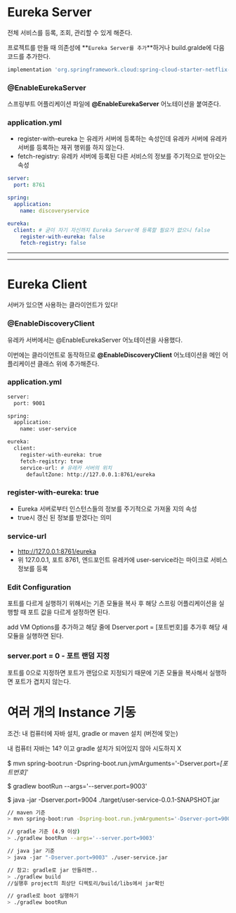 

# Eureka Server

전체 서비스를 등록, 조회, 관리할 수 있게 해준다.

프로젝트를 만들 때 의존성에 **`Eureka Server를 추가`**하거나 build.gralde에 다음 코드를 추가한다.

```bash
implementation 'org.springframework.cloud:spring-cloud-starter-netflix-eureka-server'
```

### @EnableEurekaServer

스프링부트 어플리케이션 파일에 **@EnableEurekaServer** 어노테이션을 붙여준다.

### application.yml

- register-with-eureka 는 유레카 서버에 등록하는 속성인데 유레카 서버에 유레카 서버를 등록하는 재귀 행위를 하지 않는다.
- fetch-registry: 유레카 서버에 등록된 다른 서비스의 정보를 주기적으로 받아오는 속성

```yaml
server:
  port: 8761

spring:
  application:
    name: discoveryservice

eureka:
  client: # 굳이 자기 자신까지 Eureka Server에 등록할 필요가 없으니 false
    register-with-eureka: false
    fetch-registry: false
```

<hr>
<hr>

# Eureka Client
서버가 있으면 사용하는 클라이언트가 있다!

### @EnableDiscoveryClient

유레카 서버에서는 @EnableEurekaServer 어노테이션을 사용했다.

이번에는 클라이언트로 동작하므로 **@EnableDiscoveryClient** 어노테이션을 메인 어플리케이션 클래스 위에 추가해준다.

### application.yml

```bash
server:
  port: 9001

spring:
  application:
    name: user-service

eureka:
  client:
    register-with-eureka: true
    fetch-registry: true
    service-url: # 유레카 서버의 위치
      defaultZone: http://127.0.0.1:8761/eureka
```

### register-with-eureka: true

- Eureka 서버로부터 인스턴스들의 정보를 주기적으로 가져올 지의 속성
- true시 갱신 된 정보를 받겠다는 의미

### service-url

- http://127.0.0.1:8761/eureka
- 위 127.0.0.1, 포트 8761, 엔드포인트 유레카에 user-service라는 마이크로 서비스 정보를 등록

### Edit Configuration

포트를 다르게 실행하기 위해서는 기존 모듈을 복사 후 해당 스프링 어플리케이션을 실행할 때 포트 값을 다르게 설정하면 된다.

add VM Options를 추가하고 해당 줄에 Dserver.port = [포트번호]를 추가후 해당 새 모듈을 실행하면 된다.

### server.port = 0 - 포트 랜덤 지정

포트를 0으로 지정하면 포트가 랜덤으로 지정되기 때문에 기존 모듈을 복사해서 실행하면 포트가 겹치지 않는다.

# **여러 개의 Instance 기동**

조건: 내 컴퓨터에 자바 설치, gradle or maven 설치 (버전에 맞는)

내 컴퓨터 자바는 14? 이고 gradle 설치가 되어있지 않아 시도하지 X

$ mvn spring-boot:run -Dspring-boot.run.jvmArguments='-Dserver.port=*[포트번호]*'

$ gradlew bootRun --args='--server.port=9003'

$ java -jar -Dserver.port=9004 ./target/user-service-0.0.1-SNAPSHOT.jar

```bash
// maven 기준
> mvn spring-boot:run -Dspring-boot.run.jvmArguments='-Dserver-port=9003'

// gradle 기준 (4.9 이상)
> ./gradlew bootRun --args='--server.port=9003'

// java jar 기준
> java -jar "-Dserver.port=9003" ./user-service.jar

// 참고: gradle로 jar 만들려면..
> ./gradlew build
//실행후 project의 최상단 디렉토리/build/libs에서 jar확인

// gradle로 boot 실행하기
> ./gradlew bootRun
```
